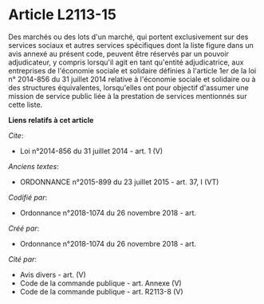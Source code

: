 # Article L2113-15

Des marchés ou des lots d'un marché, qui portent exclusivement sur des services sociaux et autres services spécifiques dont
la liste figure dans un avis annexé au présent code, peuvent être réservés par un pouvoir adjudicateur, y compris lorsqu'il
agit en tant qu'entité adjudicatrice, aux entreprises de l'économie sociale et solidaire définies à l'article 1er de la loi
n° 2014-856 du 31 juillet 2014 relative à l'économie sociale et solidaire ou à des structures équivalentes, lorsqu'elles ont
pour objectif d'assumer une mission de service public liée à la prestation de services mentionnés sur cette liste.

**Liens relatifs à cet article**

_Cite_:

  - Loi n°2014-856 du 31 juillet 2014 - art. 1 (V)

_Anciens textes_:

  - ORDONNANCE n°2015-899 du 23 juillet 2015 - art. 37, I (VT)

_Codifié par_:

  - Ordonnance n°2018-1074 du 26 novembre 2018 - art.

_Créé par_:

  - Ordonnance n°2018-1074 du 26 novembre 2018 - art.

_Cité par_:

  - Avis divers - art. (V)
  - Code de la commande publique - art. Annexe (V)
  - Code de la commande publique - art. R2113-8 (V)
